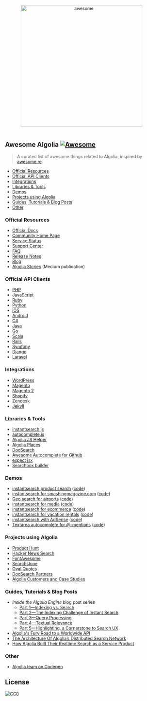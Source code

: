 <p align="center">
  <br>
  <img width="400" src="https://rawgit.com/algolia/awesome-algolia/master/logo.png" alt="awesome">
  <br>
  <br>
</p>

## Awesome Algolia [![Awesome](https://cdn.rawgit.com/sindresorhus/awesome/d7305f38d29fed78fa85652e3a63e154dd8e8829/media/badge.svg)](https://github.com/sindresorhus/awesome)

> A curated list of awesome things related to Algolia, inspired by [awesome.re](http://awesome.re).

- [Official Resources](#official-resources)
- [Official API Clients](#official-api-clients)
- [Integrations](#integrations)
- [Libraries & Tools](#libraries--tools)
- [Demos](#demos)
- [Projects using Algolia](#projects-using-algolia)
- [Guides, Tutorials & Blog Posts](#guides-tutorials--blog-posts)
- [Other](#other)

### Official Resources

- [Official Docs](https://www.algolia.com/doc/)
- [Community Home Page](https://community.algolia.com/)
- [Service Status](https://status.algolia.com/)
- [Support Center](https://www.algolia.com/support)
- [FAQ](https://www.algolia.com/doc/faq)
- [Release Notes](https://www.algolia.com/changes)
- [Blog](https://blog.algolia.com/)
- [Algolia Stories](https://stories.algolia.com/) (Medium publication)

### Official API Clients

- [PHP](https://github.com/algolia/algoliasearch-client-php)
- [JavaScript](https://github.com/algolia/algoliasearch-client-js)
- [Ruby](https://github.com/algolia/algoliasearch-client-ruby)
- [Python](https://github.com/algolia/algoliasearch-client-python)
- [iOS](https://github.com/algolia/algoliasearch-client-swift)
- [Android](https://github.com/algolia/algoliasearch-client-android)
- [C#](https://github.com/algolia/algoliasearch-client-csharp)
- [Java](https://github.com/algolia/algoliasearch-client-java)
- [Go](https://github.com/algolia/algoliasearch-client-go)
- [Scala](https://github.com/algolia/algoliasearch-client-scala)
- [Rails](https://github.com/algolia/algoliasearch-rails)
- [Symfony](https://github.com/algolia/AlgoliaSearchBundle)
- [Django](https://github.com/algolia/algoliasearch-django)
- [Laravel](https://github.com/algolia/algoliasearch-laravel)

### Integrations

- [WordPress](https://community.algolia.com/wordpress)
- [Magento](https://community.algolia.com/magento/)
- [Magento 2](https://community.algolia.com/magento/)
- [Shopify](https://community.algolia.com/shopify/)
- [Zendesk](https://community.algolia.com/zendesk/)
- [Jekyll](https://github.com/algolia/algoliasearch-jekyll)

### Libraries & Tools

- [instantsearch.js](https://community.algolia.com/instantsearch.js/)
- [autocomplete.js](https://github.com/algolia/autocomplete.js)
- [Algolia JS Helper](https://community.algolia.com/algoliasearch-helper-js/)
- [Algolia Places](https://community.algolia.com/places/)
- [DocSearch](https://community.algolia.com/docsearch/)
- [Awesome Autocomplete for Github](https://github.algolia.com/)
- [expect jsx](https://github.com/algolia/expect-jsx)
- [Searchbox builder](http://shipow.github.io/searchbox/)

### Demos

- [instantsearch product search](https://demos.algolia.com/instant-search-demo/) ([code](https://github.com/algolia/instant-search-demo))
- [instantsearch for smashingmagazine.com](https://community.algolia.com/demo-smashingmagazine/) ([code](https://github.com/algolia/demo-smashingmagazine/))
- [Geo search for airports](https://demos.algolia.com/geo-search-demo/) ([code](https://github.com/algolia/demo-geo-search))
- [instantsearch for media](https://community.algolia.com/instantsearch.js/examples/media/) ([code](https://github.com/algolia/instantsearch.js/tree/master/docs/examples/media))
- [instantsearch for ecommerce](https://community.algolia.com/instantsearch.js/examples/e-commerce/) ([code](https://github.com/algolia/instantsearch.js/tree/master/docs/examples/e-commerce))
- [instantsearch for vacation rentals](https://community.algolia.com/instantsearch.js/examples/tourism/) ([code](https://github.com/algolia/instantsearch.js/tree/master/docs/examples/tourism))
- [instantsearch with AdSense](https://demo.algolia.com/examples/instant-search-google-adsense/) ([code](https://github.com/algolia/examples/tree/master/instant-search/google-adsense))
- [Textarea autocomplete for @-mentions](https://demo.algolia.com/examples/textarea-autocomplete/basic-autocomplete.html) ([code](https://github.com/algolia/examples/tree/master/textarea-autocomplete))

### Projects using Algolia

- [Product Hunt](https://www.producthunt.com/search/posts)
- [Hacker News Search](https://hn.algolia.com/)
- [FontAwesome](http://fontawesome.io/icons/)
- [Searchstone](http://searchstone.io/)
- [Oval Quotes](http://oval-quotes.dzello.com/)
- [DocSearch Partners](https://community.algolia.com/docsearch/)
- [Algolia Customers and Case Studies](https://www.algolia.com/customers)

### Guides, Tutorials & Blog Posts

  - *Inside the Algolia Engine* blog post series
      - [Part 1—Indexing vs. Search](https://blog.algolia.com/inside-the-algolia-engine-part-1-indexing-vs-search/)
      - [Part 2—The Indexing Challenge of Instant Search](https://blog.algolia.com/inside-the-algolia-engine-part-2-the-indexing-challenge-of-instant-search/)
      - [Part 3—Query Processing](https://blog.algolia.com/inside-the-algolia-engine-part-3-query-processing/)
      - [Part 4—Textual Relevance](https://blog.algolia.com/inside-the-algolia-enginepart-4-textual-relevance/)
      - [Part 5—Highlighting, a Cornerstone to Search UX](https://blog.algolia.com/inside-the-algolia-engine-part-5-highlighting-a-cornerstone-to-search-ux/)
  - [Algolia's Fury Road to a Worldwide API](https://stories.algolia.com/algolia-s-fury-road-to-a-worldwide-api-c1536c46f3a5)
  - [The Architecture Of Algolia’s Distributed Search Network](http://highscalability.com/blog/2015/3/9/the-architecture-of-algolias-distributed-search-network.html)
  - [How Algolia Built Their Realtime Search as a Service Product](http://stackshare.io/posts/how-algolia-built-their-realtime-search-as-a-service-product)

### Other 
- [Algolia team on Codepen](https://codepen.io/team/algolia/)

## License

[![CC0](https://i.creativecommons.org/p/zero/1.0/88x31.png)](https://creativecommons.org/publicdomain/zero/1.0/)
